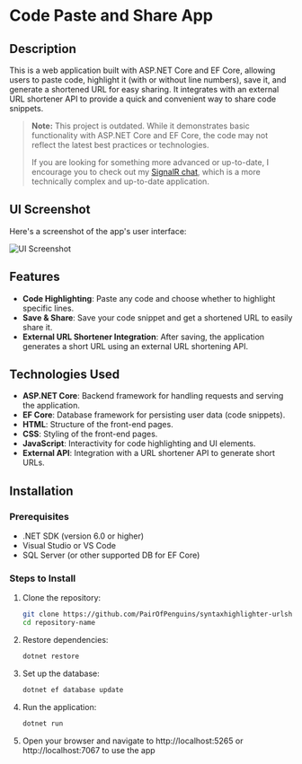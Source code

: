 # Code Paste and Share App

## Description
This is a web application built with ASP.NET Core and EF Core, allowing users to paste code, highlight it (with or without line numbers), save it, and generate a shortened URL for easy sharing. It integrates with an external URL shortener API to provide a quick and convenient way to share code snippets.

> **Note:** This project is outdated. While it demonstrates basic functionality with ASP.NET Core and EF Core, the code may not reflect the latest best practices or technologies. 
> 
> If you are looking for something more advanced or up-to-date, I encourage you to check out my [SignalR chat](https://github.com/PairOfPenguins/petchat-signalr), which is a more technically complex and up-to-date application.

## UI Screenshot
Here's a screenshot of the app's user interface:

![UI Screenshot](https://github.com/user-attachments/assets/2f2184f4-480f-40f3-a6e7-329b9045535d)


## Features
- **Code Highlighting**: Paste any code and choose whether to highlight specific lines.
- **Save & Share**: Save your code snippet and get a shortened URL to easily share it.
- **External URL Shortener Integration**: After saving, the application generates a short URL using an external URL shortening API.

## Technologies Used
- **ASP.NET Core**: Backend framework for handling requests and serving the application.
- **EF Core**: Database framework for persisting user data (code snippets).
- **HTML**: Structure of the front-end pages.
- **CSS**: Styling of the front-end pages.
- **JavaScript**: Interactivity for code highlighting and UI elements.
- **External API**: Integration with a URL shortener API to generate short URLs.

## Installation

### Prerequisites
- .NET SDK (version 6.0 or higher)
- Visual Studio or VS Code
- SQL Server (or other supported DB for EF Core)

### Steps to Install
1. Clone the repository:
   ```bash
   git clone https://github.com/PairOfPenguins/syntaxhighlighter-urlshortner.git
   cd repository-name
2. Restore dependencies:
   ```bash
   dotnet restore
4. Set up the database:
   ```bash
   dotnet ef database update
5. Run the application:
   ```bash
   dotnet run
6. Open your browser and navigate to http://localhost:5265 or http://localhost:7067  to use the app
